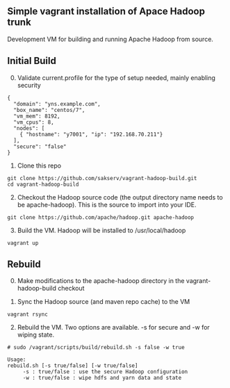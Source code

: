 ## Simple vagrant installation of Apace Hadoop trunk

Development VM for building and running Apache Hadoop from source.

Initial Build
-------------
0. Validate current.profile for the type of setup needed, mainly enabling security
```
{
  "domain": "yns.example.com",
  "box_name": "centos/7",
  "vm_mem": 8192,
  "vm_cpus": 8,
  "nodes": [
    { "hostname": "y7001", "ip": "192.168.70.211"}
  ],
  "secure": "false"
}
```

1. Clone this repo
```
git clone https://github.com/sakserv/vagrant-hadoop-build.git
cd vagrant-hadoop-build
```

2. Checkout the Hadoop source code (the output directory name needs to be apache-hadoop). This is the source to import into your IDE.
```
git clone https://github.com/apache/hadoop.git apache-hadoop
```

3. Build the VM. Hadoop will be installed to /usr/local/hadoop
```
vagrant up
```

Rebuild
-------
0. Make modifications to the apache-hadoop directory in the vagrant-hadoop-build checkout

1. Sync the Hadoop source (and maven repo cache) to the VM
```
vagrant rsync
```

2. Rebuild the VM. Two options are available. -s for secure and -w for wiping state. 
```
# sudo /vagrant/scripts/build/rebuild.sh -s false -w true

Usage:
rebuild.sh [-s true/false] [-w true/false]
	 -s : true/false : use the secure Hadoop configuration
	 -w : true/false : wipe hdfs and yarn data and state
```
